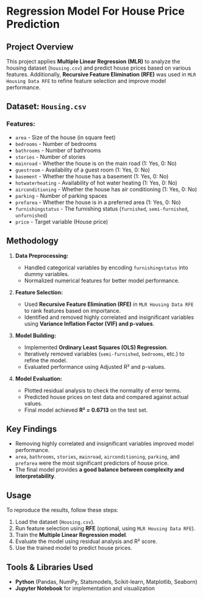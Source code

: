 # Regression Model For House Price Prediction

## Project Overview
This project applies **Multiple Linear Regression (MLR)** to analyze the housing dataset (`housing.csv`) and predict house prices based on various features. Additionally, **Recursive Feature Elimination (RFE)** was used in `MLR Housing Data RFE` to refine feature selection and improve model performance.

## Dataset: `Housing.csv`
### Features:
- `area` - Size of the house (in square feet)
- `bedrooms` - Number of bedrooms
- `bathrooms` - Number of bathrooms
- `stories` - Number of stories
- `mainroad` - Whether the house is on the main road (1: Yes, 0: No)
- `guestroom` - Availability of a guest room (1: Yes, 0: No)
- `basement` - Whether the house has a basement (1: Yes, 0: No)
- `hotwaterheating` - Availability of hot water heating (1: Yes, 0: No)
- `airconditioning` - Whether the house has air conditioning (1: Yes, 0: No)
- `parking` - Number of parking spaces
- `prefarea` - Whether the house is in a preferred area (1: Yes, 0: No)
- `furnishingstatus` - The furnishing status (`furnished`, `semi-furnished`, `unfurnished`)
- `price` - Target variable (House price)

## Methodology
1. **Data Preprocessing:**
   - Handled categorical variables by encoding `furnishingstatus` into dummy variables.
   - Normalized numerical features for better model performance.

2. **Feature Selection:**
   - Used **Recursive Feature Elimination (RFE)** in `MLR Housing Data RFE` to rank features based on importance.
   - Identified and removed highly correlated and insignificant variables using **Variance Inflation Factor (VIF) and p-values**.

3. **Model Building:**
   - Implemented **Ordinary Least Squares (OLS) Regression**.
   - Iteratively removed variables (`semi-furnished`, `bedrooms`, etc.) to refine the model.
   - Evaluated performance using Adjusted R² and p-values.

4. **Model Evaluation:**
   - Plotted residual analysis to check the normality of error terms.
   - Predicted house prices on test data and compared against actual values.
   - Final model achieved **R² = 0.6713** on the test set.

## Key Findings
- Removing highly correlated and insignificant variables improved model performance.
- `area`, `bathrooms`, `stories`, `mainroad`, `airconditioning`, `parking`, and `prefarea` were the most significant predictors of house price.
- The final model provides **a good balance between complexity and interpretability**.

## Usage
To reproduce the results, follow these steps:
1. Load the dataset (`Housing.csv`).
2. Run feature selection using **RFE** (optional, using `MLR Housing Data RFE`).
3. Train the **Multiple Linear Regression model**.
4. Evaluate the model using residual analysis and R² score.
5. Use the trained model to predict house prices.

## Tools & Libraries Used
- **Python** (Pandas, NumPy, Statsmodels, Scikit-learn, Matplotlib, Seaborn)
- **Jupyter Notebook** for implementation and visualization
